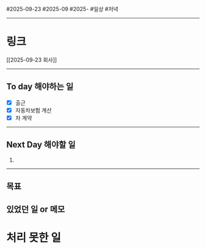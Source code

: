 #2025-09-23 #2025-09 #2025-
#일상 #저녁 

-------
# 링크
[[2025-09-23 회사]]

---
## To day 해야하는 일
- [x] 출근
- [x] 자동차보험 계산
- [x] 차 계약
---
## Next Day 해야할 일
1. 

---

## 목표


## 있었던 일  or 메모


# 처리 못한 일